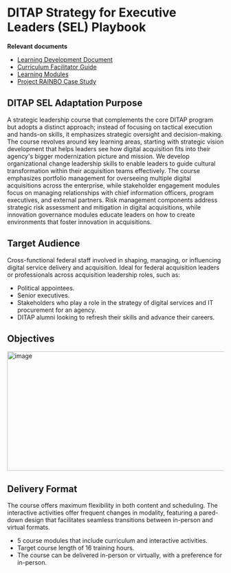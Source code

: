 # DITAP Strategy for Executive Leaders (SEL) Playbook 

**Relevant documents**
- [Learning Development Document](https://github.com/usds/ditap-curriculum-update/blob/main/3_Curriculum/3C_DITAP-Adaptation-Curriculum/3C.2_DITAP-Strategy-For-Executive-Leaders-Curriculum/Module%200/Learning%20Development%20Document.md)
- [Curriculum Facilitator Guide](https://github.com/usds/ditap-curriculum-update/blob/main/3_Curriculum/3C_DITAP-Adaptation-Curriculum/3C.2_DITAP-Strategy-For-Executive-Leaders-Curriculum/Vendor-Materials/DITAP%20SEL%20Facilitator%20Guide.md)
- [Learning Modules](https://github.com/usds/ditap-curriculum-update/tree/main/3_Curriculum/3C_DITAP-Adaptation-Curriculum/3C.2_DITAP-Strategy-For-Executive-Leaders-Curriculum)
- [Project RAINBO Case Study](https://github.com/usds/ditap-curriculum-update/blob/main/3_Curriculum/3C_DITAP-Adaptation-Curriculum/3C.2_DITAP-Strategy-For-Executive-Leaders-Curriculum/Module%200/Project%20RAINBO%20Case%20Study.md)

## DITAP SEL Adaptation Purpose 
A strategic leadership course that complements the core DITAP program but adopts a distinct approach; instead of focusing on tactical execution and hands-on skills, it emphasizes strategic oversight and decision-making. The course revolves around key learning areas, starting with strategic vision development that helps leaders see how digital acquisition fits into their agency's bigger modernization picture and mission. We develop organizational change leadership skills to enable leaders to guide cultural transformation within their acquisition teams effectively. The course emphasizes portfolio management for overseeing multiple digital acquisitions across the enterprise, while stakeholder engagement modules focus on managing relationships with chief information officers, program executives, and external partners. Risk management components address strategic risk assessment and mitigation in digital acquisitions, while innovation governance modules educate leaders on how to create environments that foster innovation in acquisitions.

## Target Audience
Cross-functional federal staff involved in shaping, managing, or influencing digital service delivery and acquisition. Ideal for federal acquisition leaders or professionals across acquisition leadership roles, such as:
- Political appointees.
- Senior executives.
- Stakeholders who play a role in the strategy of digital services and IT procurement for an agency.
- DITAP alumni looking to refresh their skills and advance their careers.

## Objectives
<img width="615" height="278" alt="image" src="https://github.com/user-attachments/assets/76577a3a-cddd-4ee5-9254-c2efa2eb499e" />

## Delivery Format
The course offers maximum flexibility in both content and scheduling. The interactive activities offer frequent changes in modality, featuring a pared-down design that facilitates seamless transitions between in-person and virtual formats.
- 5 course modules that include curriculum and interactive activities.
- Target course length of 16 training hours.
- The course can be delivered in-person or virtually, with a preference for in-person.

